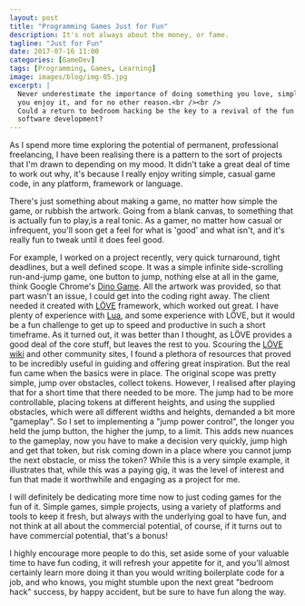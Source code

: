 ```yaml
---
layout: post
title: "Programming Games Just for Fun"
description: It's not always about the money, or fame.
tagline: "Just for Fun"
date: 2017-07-16 11:00
categories: [GameDev]
tags: [Programming, Games, Learning]
image: images/blog/img-05.jpg
excerpt: |
  Never underestimate the importance of doing something you love, simply because
  you enjoy it, and for no other reason.<br /><br />
  Could a return to bedroom hacking be the key to a revival of the fun in
  software development?
---
```


As I spend more time exploring the potential of permanent, professional
freelancing, I have been realising there is a pattern to the sort of projects
that I'm drawn to depending on my mood. It didn't take a great deal of time to
work out why, it's because I really enjoy writing simple, casual game code, in
any platform, framework or language.

There's just something about making a game, no matter how simple the game, or
rubbish the artwork. Going from a blank canvas, to something that is actually
fun to play,is a real tonic. As a gamer, no matter how casual or infrequent,
you'll soon get a feel for what is 'good' and what isn't, and it's really fun
to tweak until it does feel good.

For example, I worked on a project recently, very quick turnaround, tight
deadlines, but a well defined scope. It was a simple infinite side-scrolling
run-and-jump game, one button to jump, nothing else at all in the game, think
Google Chrome's [Dino Game](http://apps.thecodepost.org/trex/trex.html). All
the artwork was provided, so that part wasn't an issue, I could get into the
coding right away. The client needed it created with
[L&#214;VE](https://love2d.org/) framework, which worked out great. I have
plenty of experience with [Lua](https://www.lua.org), and some experience with
L&#214;VE, but it would be a fun challenge to get up to speed and productive in
such a short timeframe. As it turned out, it was better than I thought, as
L&#214;VE provides a good deal of the core stuff, but leaves the rest to you.
Scouring the [L&#214;VE wiki](https://love2d.org/wiki/Main_Page) and other
community sites, I found a plethora of resources that proved to be incredibly
useful in guiding and offering great inspiration. But the real fun came when
the basics were in place. The original scope was pretty simple, jump over
obstacles, collect tokens. However, I realised after playing that for a short
time that there needed to be more. The jump had to be more controllable,
placing tokens at different heights, and using the supplied obstacles, which
were all different widths and heights, demanded a bit more "gameplay". So I
set to implementing a "jump power control", the longer you held the jump
button, the higher the jump, to a limit. This adds new nuances to the
gameplay, now you have to make a decision very quickly, jump high and get that
token, but risk coming down in a place where you cannot jump the next
obstacle, or miss the token? While this is a very simple example, it
illustrates that, while this was a paying gig, it was the level of interest
and fun that made it worthwhile and engaging as a project for me.

I will definitely be dedicating more time now to just coding games for the fun
of it. Simple games, simple projects, using a variety of platforms and tools
to keep it fresh, but always with the underlying goal to have fun, and not
think at all about the commercial potential, of course, if it turns out to
have commercial potential, that's a bonus!

I highly encourage more people to do this, set aside some of your valuable
time to have fun coding, it will refresh your appetite for it, and you'll
almost certainly learn more doing it than you would writing boilerplate code
for a job, and who knows, you might stumble upon the next great "bedroom hack"
success, by happy accident, but be sure to have fun along the way.

